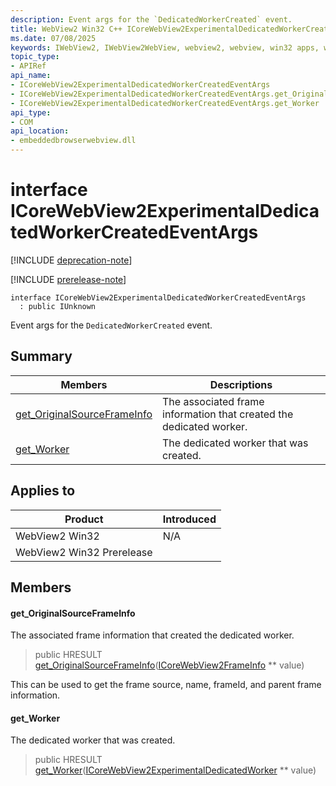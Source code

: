 ```yaml
---
description: Event args for the `DedicatedWorkerCreated` event.
title: WebView2 Win32 C++ ICoreWebView2ExperimentalDedicatedWorkerCreatedEventArgs
ms.date: 07/08/2025
keywords: IWebView2, IWebView2WebView, webview2, webview, win32 apps, win32, edge, ICoreWebView2, ICoreWebView2Controller, browser control, edge html, ICoreWebView2ExperimentalDedicatedWorkerCreatedEventArgs
topic_type: 
- APIRef
api_name:
- ICoreWebView2ExperimentalDedicatedWorkerCreatedEventArgs
- ICoreWebView2ExperimentalDedicatedWorkerCreatedEventArgs.get_OriginalSourceFrameInfo
- ICoreWebView2ExperimentalDedicatedWorkerCreatedEventArgs.get_Worker
api_type:
- COM
api_location:
- embeddedbrowserwebview.dll
---
```


# interface ICoreWebView2ExperimentalDedicatedWorkerCreatedEventArgs

[!INCLUDE [deprecation-note](../includes/deprecation-note.md)]

[!INCLUDE [prerelease-note](../includes/prerelease-note.md)]

```
interface ICoreWebView2ExperimentalDedicatedWorkerCreatedEventArgs
  : public IUnknown
```

Event args for the `DedicatedWorkerCreated` event.

## Summary

 Members                        | Descriptions
--------------------------------|---------------------------------------------
[get_OriginalSourceFrameInfo](#get_originalsourceframeinfo) | The associated frame information that created the dedicated worker.
[get_Worker](#get_worker) | The dedicated worker that was created.

## Applies to

Product                         | Introduced
--------------------------------|---------------------------------------------
WebView2 Win32            |    N/A
WebView2 Win32 Prerelease |    

## Members

#### get_OriginalSourceFrameInfo

The associated frame information that created the dedicated worker.

> public HRESULT [get_OriginalSourceFrameInfo](#get_originalsourceframeinfo)([ICoreWebView2FrameInfo](icorewebview2frameinfo.md#icorewebview2frameinfo) ** value)

This can be used to get the frame source, name, frameId, and parent frame information.

#### get_Worker

The dedicated worker that was created.

> public HRESULT [get_Worker](#get_worker)([ICoreWebView2ExperimentalDedicatedWorker](icorewebview2experimentaldedicatedworker.md#icorewebview2experimentaldedicatedworker) ** value)

